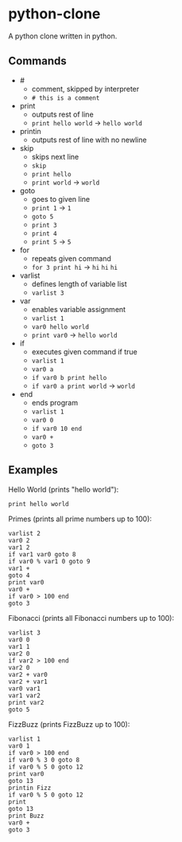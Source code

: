# python-clone
A python clone written in python.

## Commands

- \#
  - comment, skipped by interpreter
  - `# this is a comment`
- print
  - outputs rest of line
  - `print hello world` -> `hello world`
- printin
  - outputs rest of line with no newline
- skip
  - skips next line
  - `skip`
  - `print hello`
  - `print world` -> `world`
- goto
  - goes to given line
  - `print 1` -> `1`
  - `goto 5`
  - `print 3`
  - `print 4`
  - `print 5` -> `5`
- for
  - repeats given command
  - `for 3 print hi` -> `hi` `hi` `hi`
- varlist
  - defines length of variable list
  - `varlist 3`
- var
  - enables variable assignment
  - `varlist 1`
  - `var0 hello world`
  - `print var0` -> `hello world`
- if
  - executes given command if true
  - `varlist 1`
  - `var0 a`
  - `if var0 b print hello`
  - `if var0 a print world` -> `world`
- end
  - ends program
  - `varlist 1`
  - `var0 0`
  - `if var0 10 end`
  - `var0 +`
  - `goto 3`

## Examples

Hello World (prints "hello world"):
```
print hello world
```

Primes (prints all prime numbers up to 100):
```
varlist 2
var0 2
var1 2
if var1 var0 goto 8
if var0 % var1 0 goto 9
var1 +
goto 4
print var0
var0 +
if var0 > 100 end
goto 3

```

Fibonacci (prints all Fibonacci numbers up to 100):
```
varlist 3
var0 0
var1 1
var2 0
if var2 > 100 end
var2 0
var2 + var0
var2 + var1
var0 var1
var1 var2
print var2
goto 5
```

FizzBuzz (prints FizzBuzz up to 100):
```
varlist 1
var0 1
if var0 > 100 end
if var0 % 3 0 goto 8
if var0 % 5 0 goto 12
print var0
goto 13
printin Fizz
if var0 % 5 0 goto 12
print
goto 13
print Buzz
var0 +
goto 3
```
